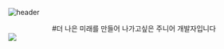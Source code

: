 ![header](https://capsule-render.vercel.app/api?type=waving&color=D2D2FF&height=300&section=header&text=WELCOME&fontColor=ffffff&fontSize=90&desc=kim's%project&fontSize=40)

<div align="center">
  #더 나은 미래를 만들어 나가고싶은 주니어 개발자입니다
</div>


<img src="https://img.shields.io/badge/javascript-%23F7DF1E.svg?&style=for-the-badge&logo=javascript&logoColor=black" />
